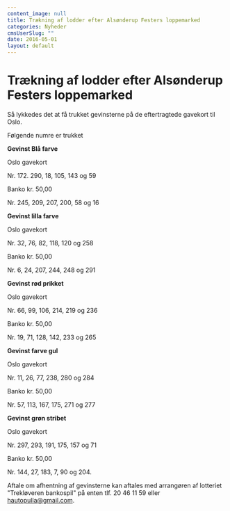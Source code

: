 ```yaml
---
content_image: null
title: Trækning af lodder efter Alsønderup Festers loppemarked
categories: Nyheder
cmsUserSlug: ""
date: 2016-05-01 
layout: default
---
```


# **Trækning af lodder efter Alsønderup Festers loppemarked**

Så lykkedes det at få trukket gevinsterne på de eftertragtede gavekort til Oslo.

Følgende numre er trukket

**Gevinst Blå farve**

Oslo gavekort

Nr. 172. 290, 18, 105, 143 og 59

Banko kr. 50,00

Nr. 245, 209, 207, 200, 58 og 16

**Gevinst lilla farve**


Oslo gavekort

Nr. 32, 76, 82, 118, 120 og 258

Banko kr. 50,00

Nr. 6, 24, 207, 244, 248 og 291

**Gevinst rød prikket**

Oslo gavekort

Nr. 66, 99, 106, 214, 219 og 236

Banko kr. 50,00

Nr. 19, 71, 128, 142, 233 og 265

**Gevinst farve gul**

Oslo gavekort

Nr. 11, 26, 77, 238, 280 og 284

Banko kr. 50,00

Nr. 57, 113, 167, 175, 271 og 277

**Gevinst grøn stribet**

Oslo gavekort

Nr. 297, 293, 191, 175, 157 og 71

Banko kr. 50,00

Nr. 144, 27, 183, 7, 90 og 204.


Aftale om afhentning af gevinsterne kan aftales med arrangøren af lotteriet "Trekløveren bankospil" på enten tlf. 20 46 11 59 eller hautopulla@gmail.com.